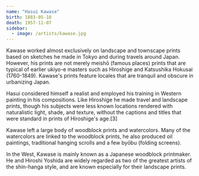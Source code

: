 ```yaml
---
name: "Hasui Kawase"
birth: 1883-05-18
death: 1957-11-07
sidebar:
  - image: /artists/kawase.jpg
---
```


Kawase worked almost exclusively on landscape and townscape prints based on sketches he made in Tokyo and during travels around Japan. However, his prints are not merely meishō (famous places) prints that are typical of earlier ukiyo-e masters such as Hiroshige and Katsushika Hokusai (1760-1849). Kawase's prints feature locales that are tranquil and obscure in urbanizing Japan.

Hasui considered himself a realist and employed his training in Western painting in his compositions. Like Hiroshige he made travel and landscape prints, though his subjects were less known locations rendered with naturalistic light, shade, and texture, without the captions and titles that were standard in prints of Hiroshige's age.[3]

Kawase left a large body of woodblock prints and watercolors. Many of the watercolors are linked to the woodblock prints, he also produced oil paintings, traditional hanging scrolls and a few byōbu (folding screens).

In the West, Kawase is mainly known as a Japanese woodblock printmaker. He and Hiroshi Yoshida are widely regarded as two of the greatest artists of the shin-hanga style, and are known especially for their landscape prints.
